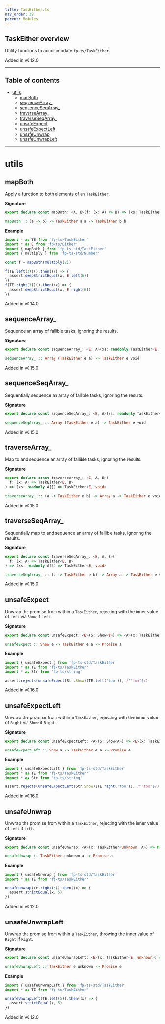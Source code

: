 ```yaml
---
title: TaskEither.ts
nav_order: 39
parent: Modules
---
```


## TaskEither overview

Utility functions to accommodate `fp-ts/TaskEither`.

Added in v0.12.0

---

<h2 class="text-delta">Table of contents</h2>

- [utils](#utils)
  - [mapBoth](#mapboth)
  - [sequenceArray\_](#sequencearray_)
  - [sequenceSeqArray\_](#sequenceseqarray_)
  - [traverseArray\_](#traversearray_)
  - [traverseSeqArray\_](#traverseseqarray_)
  - [unsafeExpect](#unsafeexpect)
  - [unsafeExpectLeft](#unsafeexpectleft)
  - [unsafeUnwrap](#unsafeunwrap)
  - [unsafeUnwrapLeft](#unsafeunwrapleft)

---

# utils

## mapBoth

Apply a function to both elements of an `TaskEither`.

**Signature**

```ts
export declare const mapBoth: <A, B>(f: (x: A) => B) => (xs: TaskEither<A, A>) => TaskEither<B, B>
```

```hs
mapBoth :: (a -> b) -> TaskEither a a -> TaskEither b b
```

**Example**

```ts
import * as TE from 'fp-ts/TaskEither'
import * as E from 'fp-ts/Either'
import { mapBoth } from 'fp-ts-std/TaskEither'
import { multiply } from 'fp-ts-std/Number'

const f = mapBoth(multiply(2))

f(TE.left(3))().then((x) => {
  assert.deepStrictEqual(x, E.left(6))
})
f(TE.right(3))().then((x) => {
  assert.deepStrictEqual(x, E.right(6))
})
```

Added in v0.14.0

## sequenceArray\_

Sequence an array of fallible tasks, ignoring the results.

**Signature**

```ts
export declare const sequenceArray_: <E, A>(xs: readonly TaskEither<E, A>[]) => TaskEither<E, void>
```

```hs
sequenceArray_ :: Array (TaskEither e a) -> TaskEither e void
```

Added in v0.15.0

## sequenceSeqArray\_

Sequentially sequence an array of fallible tasks, ignoring the results.

**Signature**

```ts
export declare const sequenceSeqArray_: <E, A>(xs: readonly TaskEither<E, A>[]) => TaskEither<E, void>
```

```hs
sequenceSeqArray_ :: Array (TaskEither e a) -> TaskEither e void
```

Added in v0.15.0

## traverseArray\_

Map to and sequence an array of fallible tasks, ignoring the results.

**Signature**

```ts
export declare const traverseArray_: <E, A, B>(
  f: (x: A) => TaskEither<E, B>
) => (xs: readonly A[]) => TaskEither<E, void>
```

```hs
traverseArray_ :: (a -> TaskEither e b) -> Array a -> TaskEither e void
```

Added in v0.15.0

## traverseSeqArray\_

Sequentially map to and sequence an array of fallible tasks, ignoring the
results.

**Signature**

```ts
export declare const traverseSeqArray_: <E, A, B>(
  f: (x: A) => TaskEither<E, B>
) => (xs: readonly A[]) => TaskEither<E, void>
```

```hs
traverseSeqArray_ :: (a -> TaskEither e b) -> Array a -> TaskEither e void
```

Added in v0.15.0

## unsafeExpect

Unwrap the promise from within a `TaskEither`, rejecting with the inner
value of `Left` via `Show` if `Left`.

**Signature**

```ts
export declare const unsafeExpect: <E>(S: Show<E>) => <A>(x: TaskEither<E, A>) => Promise<A>
```

```hs
unsafeExpect :: Show e -> TaskEither e a -> Promise a
```

**Example**

```ts
import { unsafeExpect } from 'fp-ts-std/TaskEither'
import * as TE from 'fp-ts/TaskEither'
import * as Str from 'fp-ts/string'

assert.rejects(unsafeExpect(Str.Show)(TE.left('foo')), /^"foo"$/)
```

Added in v0.16.0

## unsafeExpectLeft

Unwrap the promise from within a `TaskEither`, rejecting with the inner
value of `Right` via `Show` if `Right`.

**Signature**

```ts
export declare const unsafeExpectLeft: <A>(S: Show<A>) => <E>(x: TaskEither<E, A>) => Promise<E>
```

```hs
unsafeExpectLeft :: Show a -> TaskEither e a -> Promise e
```

**Example**

```ts
import { unsafeExpectLeft } from 'fp-ts-std/TaskEither'
import * as TE from 'fp-ts/TaskEither'
import * as Str from 'fp-ts/string'

assert.rejects(unsafeExpectLeft(Str.Show)(TE.right('foo')), /^"foo"$/)
```

Added in v0.16.0

## unsafeUnwrap

Unwrap the promise from within a `TaskEither`, rejecting with the inner
value of `Left` if `Left`.

**Signature**

```ts
export declare const unsafeUnwrap: <A>(x: TaskEither<unknown, A>) => Promise<A>
```

```hs
unsafeUnwrap :: TaskEither unknown a -> Promise a
```

**Example**

```ts
import { unsafeUnwrap } from 'fp-ts-std/TaskEither'
import * as TE from 'fp-ts/TaskEither'

unsafeUnwrap(TE.right(5)).then((x) => {
  assert.strictEqual(x, 5)
})
```

Added in v0.12.0

## unsafeUnwrapLeft

Unwrap the promise from within a `TaskEither`, throwing the inner value of
`Right` if `Right`.

**Signature**

```ts
export declare const unsafeUnwrapLeft: <E>(x: TaskEither<E, unknown>) => Promise<E>
```

```hs
unsafeUnwrapLeft :: TaskEither e unknown -> Promise e
```

**Example**

```ts
import { unsafeUnwrapLeft } from 'fp-ts-std/TaskEither'
import * as TE from 'fp-ts/TaskEither'

unsafeUnwrapLeft(TE.left(5)).then((x) => {
  assert.strictEqual(x, 5)
})
```

Added in v0.12.0
